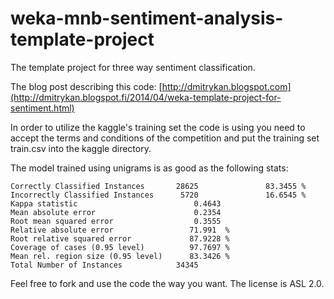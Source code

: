 weka-mnb-sentiment-analysis-template-project
============================================

The template project for three way sentiment classification.

The blog post describing this code: [http://dmitrykan.blogspot.com](http://dmitrykan.blogspot.fi/2014/04/weka-template-project-for-sentiment.html)

In order to utilize the kaggle's training set the code is using you need to accept the terms and conditions of the
competition and put the training set train.csv into the kaggle directory.

The model trained using unigrams is as good as the following stats:

    Correctly Classified Instances       28625               83.3455 %
    Incorrectly Classified Instances      5720               16.6545 %
    Kappa statistic                          0.4643
    Mean absolute error                      0.2354
    Root mean squared error                  0.3555
    Relative absolute error                 71.991  %
    Root relative squared error             87.9228 %
    Coverage of cases (0.95 level)          97.7697 %
    Mean rel. region size (0.95 level)      83.3426 %
    Total Number of Instances            34345

Feel free to fork and use the code the way you want. The license is ASL 2.0.